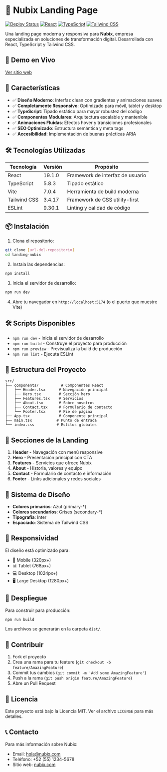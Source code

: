 # 🌟 Nubix Landing Page

[![Deploy Status](https://img.shields.io/badge/status-active-brightgreen.svg)]()
[![React](https://img.shields.io/badge/React-19-blue.svg)](https://reactjs.org/)
[![TypeScript](https://img.shields.io/badge/TypeScript-5-blue.svg)](https://www.typescriptlang.org/)
[![Tailwind CSS](https://img.shields.io/badge/Tailwind-3-38B2AC.svg)](https://tailwindcss.com/)

Una landing page moderna y responsiva para **Nubix**, empresa especializada en soluciones de transformación digital. Desarrollada con React, TypeScript y Tailwind CSS.

## 🎯 **Demo en Vivo**
[Ver sitio web](https://your-domain.com) <!-- Actualizar cuando tengas el enlace -->

## 🚀 **Características**

- ✅ **Diseño Moderno**: Interfaz clean con gradientes y animaciones suaves
- ✅ **Completamente Responsivo**: Optimizado para móvil, tablet y desktop
- ✅ **TypeScript**: Tipado estático para mayor robustez del código
- ✅ **Componentes Modulares**: Arquitectura escalable y mantenible
- ✅ **Animaciones Fluidas**: Efectos hover y transiciones profesionales
- ✅ **SEO Optimizado**: Estructura semántica y meta tags
- ✅ **Accesibilidad**: Implementación de buenas prácticas ARIA

## 🛠️ **Tecnologías Utilizadas**

| Tecnología | Versión | Propósito |
|------------|---------|-----------|
| React | 19.1.0 | Framework de interfaz de usuario |
| TypeScript | 5.8.3 | Tipado estático |
| Vite | 7.0.4 | Herramienta de build moderna |
| Tailwind CSS | 3.4.17 | Framework de CSS utility-first |
| ESLint | 9.30.1 | Linting y calidad de código |

## 📦 Instalación

1. Clona el repositorio:
```bash
git clone [url-del-repositorio]
cd landing-nubix
```

2. Instala las dependencias:
```bash
npm install
```

3. Inicia el servidor de desarrollo:
```bash
npm run dev
```

4. Abre tu navegador en `http://localhost:5174` (o el puerto que muestre Vite)

## 🛠️ Scripts Disponibles

- `npm run dev` - Inicia el servidor de desarrollo
- `npm run build` - Construye el proyecto para producción
- `npm run preview` - Previsualiza la build de producción
- `npm run lint` - Ejecuta ESLint

## 📁 Estructura del Proyecto

```
src/
├── components/          # Componentes React
│   ├── Header.tsx      # Navegación principal
│   ├── Hero.tsx        # Sección hero
│   ├── Features.tsx    # Servicios
│   ├── About.tsx       # Sobre nosotros
│   ├── Contact.tsx     # Formulario de contacto
│   └── Footer.tsx      # Pie de página
├── App.tsx             # Componente principal
├── main.tsx           # Punto de entrada
└── index.css          # Estilos globales
```

## 🎯 Secciones de la Landing

1. **Header** - Navegación con menú responsive
2. **Hero** - Presentación principal con CTA
3. **Features** - Servicios que ofrece Nubix
4. **About** - Historia, valores y equipo
5. **Contact** - Formulario de contacto e información
6. **Footer** - Links adicionales y redes sociales

## 🎨 Sistema de Diseño

- **Colores primarios**: Azul (primary-*)
- **Colores secundarios**: Grises (secondary-*)
- **Tipografía**: Inter
- **Espaciado**: Sistema de Tailwind CSS

## 📱 Responsividad

El diseño está optimizado para:
- 📱 Mobile (320px+)
- 📊 Tablet (768px+)
- 💻 Desktop (1024px+)
- 🖥️ Large Desktop (1280px+)

## 🚀 Despliegue

Para construir para producción:

```bash
npm run build
```

Los archivos se generarán en la carpeta `dist/`.

## 🤝 Contribuir

1. Fork el proyecto
2. Crea una rama para tu feature (`git checkout -b feature/AmazingFeature`)
3. Commit tus cambios (`git commit -m 'Add some AmazingFeature'`)
4. Push a la rama (`git push origin feature/AmazingFeature`)
5. Abre un Pull Request

## 📄 Licencia

Este proyecto está bajo la Licencia MIT. Ver el archivo `LICENSE` para más detalles.

## 📞 Contacto

Para más información sobre Nubix:
- Email: hola@nubix.com
- Teléfono: +52 (55) 1234-5678
- Sitio web: [nubix.com](https://nubix.com)
